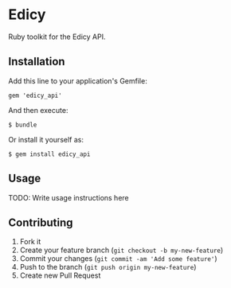 # Edicy

Ruby toolkit for the Edicy API.

## Installation

Add this line to your application's Gemfile:

    gem 'edicy_api'

And then execute:

    $ bundle

Or install it yourself as:

    $ gem install edicy_api

## Usage

TODO: Write usage instructions here

## Contributing

1. Fork it
2. Create your feature branch (`git checkout -b my-new-feature`)
3. Commit your changes (`git commit -am 'Add some feature'`)
4. Push to the branch (`git push origin my-new-feature`)
5. Create new Pull Request
